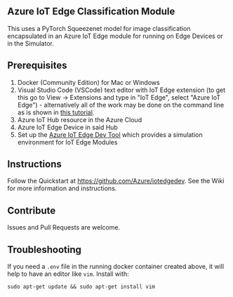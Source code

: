 Azure IoT Edge Classification Module
----

This uses a PyTorch Squeezenet model for image classification encapsulated in an Azure IoT Edge module for running on Edge Devices or in the Simulator.

## Prerequisites

1.  Docker (Community Edition) for Mac or Windows
2.  Visual Studio Code (VSCode) text editor with IoT Edge extension (to get this go to View -> Extensions and type in "IoT Edge", select "Azure IoT Edge") - alternatively all of the work may be done on the command line as is shown in [this tutorial](https://docs.microsoft.com/en-us/azure/iot-edge/quickstart-linux).
3.  Azure IoT Hub resource in the Azure Cloud
4.  Azure IoT Edge Device in said Hub
5.  Set up the <a href="https://github.com/Azure/iotedgedev" target="_blank">Azure IoT Edge Dev Tool</a> which provides a simulation environment for IoT Edge Modules

## Instructions

Follow the Quickstart at <a href="https://github.com/Azure/iotedgedev" target="_blank">https://github.com/Azure/iotedgedev</a>.  See the Wiki for more information and instructions.

## Contribute

Issues and Pull Requests are welcome.

## Troubleshooting

If you need a `.env` file in the running docker container created above, it will help to have an editor like `vim`.  Install with:

    sudo apt-get update && sudo apt-get install vim
